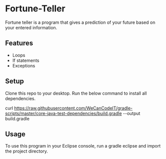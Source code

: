 # Fortune-Teller
Fortune teller is a program that gives a prediction of your future based on your entered information.
## Features
* Loops
* If statements
* Exceptions
## Setup
Clone this repo to your desktop. 
Run the below command to install all dependencies.

curl https://raw.githubusercontent.com/WeCanCodeIT/gradle-scripts/master/core-java-test-dependencies/build.gradle --output build.gradle 
## Usage
To use this program in your Eclipse console, run a gradle eclipse and import the project directory.
